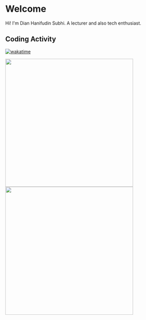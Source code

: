 # Welcome

Hi! I'm Dian Hanifudin Subhi. A lecturer and also tech enthusiast.

## Coding Activity

[![wakatime](https://wakatime.com/badge/user/f8bff2ab-816b-4a1a-9bb9-54d611c99895.svg)](https://wakatime.com/@f8bff2ab-816b-4a1a-9bb9-54d611c99895)

<img src="https://wakatime.com/share/@dhanifudin/773390af-bb3b-4c3b-9bb4-9e30a2c9d6fa.svg" width="400" /><img src="https://wakatime.com/share/@dhanifudin/75e0dfa1-38b3-4e52-8a89-fcd8c8c229d3.svg" width="400" />
